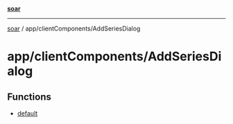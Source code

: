 [**soar**](../../../README.md)

***

[soar](../../../modules.md) / app/clientComponents/AddSeriesDialog

# app/clientComponents/AddSeriesDialog

## Functions

- [default](functions/default.md)
